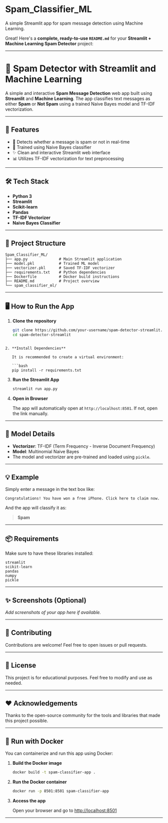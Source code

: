# Spam_Classifier_ML
A simple Streamlit app for spam message detection using Machine Learning.


Great! Here's a **complete, ready-to-use `README.md`** for your **Streamlit + Machine Learning Spam Detector** project:

---
# 📢 Spam Detector with Streamlit and Machine Learning

A simple and interactive **Spam Message Detection** web app built using **Streamlit** and **Machine Learning**. The app classifies text messages as either **Spam** or **Not Spam** using a trained Naive Bayes model and TF-IDF vectorization.

---

## 🚀 Features

- 🔎 Detects whether a message is spam or not in real-time
- 🧠 Trained using Naive Bayes classifier
- ✨ Clean and interactive Streamlit web interface
- 📊 Utilizes TF-IDF vectorization for text preprocessing

---

## 🛠️ Tech Stack

- **Python 3**
- **Streamlit**
- **Scikit-learn**
- **Pandas**
- **TF-IDF Vectorizer**
- **Naive Bayes Classifier**

---

## 📂 Project Structure

```
Spam_Classifier_ML/
├── app.py              # Main Streamlit application
├── model.pkl           # Trained ML model
├── vectorizer.pkl      # Saved TF-IDF vectorizer
├── requirements.txt    # Python dependencies
├── Dockerfile          # Docker build instructions
├── README.md           # Project overview
└── spam_classifier_ml/ 
```

---

## 🖥️ How to Run the App

1. **Clone the repository**

   ```bash
   git clone https://github.com/your-username/spam-detector-streamlit.git
   cd spam-detector-streamlit
```

2. **Install Dependencies**

   It is recommended to create a virtual environment:

   ```bash
   pip install -r requirements.txt
   ```

3. **Run the Streamlit App**

   ```bash
   streamlit run app.py
   ```

4. **Open in Browser**

   The app will automatically open at `http://localhost:8501`. If not, open the link manually.

---

## 🧠 Model Details

* **Vectorizer**: TF-IDF (Term Frequency - Inverse Document Frequency)
* **Model**: Multinomial Naive Bayes
* The model and vectorizer are pre-trained and loaded using `pickle`.

---

## 💡 Example

Simply enter a message in the text box like:

```
Congratulations! You have won a free iPhone. Click here to claim now.
```

And the app will classify it as:

> **Spam**

---

## 📦 Requirements

Make sure to have these libraries installed:

```
streamlit
scikit-learn
pandas
numpy
pickle
```

---

## ✨ Screenshots (Optional)

*Add screenshots of your app here if available.*

---

## 🤝 Contributing

Contributions are welcome! Feel free to open issues or pull requests.

---

## 📄 License

This project is for educational purposes. Feel free to modify and use as needed.

---

## ❤️ Acknowledgements

Thanks to the open-source community for the tools and libraries that made this project possible.

---

## 🐳 Run with Docker

You can containerize and run this app using Docker:

1. **Build the Docker image**

   ```bash
   docker build -t spam-classifier-app .
   ```

2. **Run the Docker container**

   ```bash
   docker run -p 8501:8501 spam-classifier-app
   ```

3. **Access the app**

   Open your browser and go to [http://localhost:8501](http://localhost:8501)

---

```
